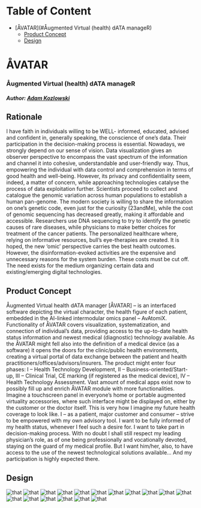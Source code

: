 
Table of Content
================
* [ÅVATAR](#Åugmented Virtual (health) dATA manageR)
  * [Product Concept](#Product-Concept)
  * [Design](#Design)


# ÅVATAR
### Åugmented Virtual (health) dATA manageR

##### **Author:** [Adam Kozlowski](https://github.com/kozload)

## Rationale
I have faith in individuals willing to be WELL- informed, educated, advised and confident in, generally speaking, the conscience of one’s data. Their participation in the decision-making process is essential.
Nowadays, we strongly depend on our sense of vision. Data visualization gives an observer perspective to encompass the vast spectrum of the information and channel it into cohesive, understandable and user-friendly way. Thus, empowering the individual with data control and comprehension in terms of good health and well-being. However, its privacy and confidentiality seem, indeed, a matter of concern, while approaching technologies catalyse the process of data exploitation further.
Scientists proceed to collect and catalogue the genomic variation across human populations to establish a human pan-genome. The modern society is willing to share the information on one’s genetic code, even just for the curiosity (23andMe), while the cost of genomic sequencing has decreased greatly, making it affordable and accessible. Researchers use DNA sequencing to try to identify the genetic causes of rare diseases, while physicians to make better choices for treatment of the cancer patients. The personalized healthcare where, relying on informative resources, bull’s eye-therapies are created. It is hoped, the new ‘omic’ perspective carries the best health outcomes. However, the disinformation-evoked activities are the expensive and unnecessary reasons for the system burden. These costs must be cut off. The need exists for the medium organizing certain data and existing/emerging digital technologies. 

## Product Concept
Åugmented Virtual health dATA manager [ÅVATAR] – is an interfaced software depicting the virtual character, the health figure of each patient, embedded in the AI-linked intermodular omics panel – AvAtomiX. Functionality of ÅVATAR covers visualization, systematization, and connection of individual’s data, providing access to the up-to-date health status information and newest medical (diagnostic) technology available. As the ÅVATAR might fell also into the definition of a medical device (as a software) it opens the doors for the clinic/public health environments, creating a virtual portal of data exchange between the patient  and health practitioners/offices/advisors/insurers. The product might enter four phases: I – Health Technology Development, II – Business-oriented/Start-up, III – Clinical Trial, CE marking (if registered as the medical device), IV – Health Technology Assessment.
Vast amount of medical apps exist now to possibly fill up and enrich ÅVATAR module with more functionalities. Imagine a touchscreen panel in everyone’s home or portable augmented virtuality accessories, where such interface might be displayed on, either by the customer or the doctor itself. This is very how I imagine my future health coverage to look like. I – as a patient, major customer and consumer – strive to be empowered with my own advisory tool. I want to be fully informed of my health status, whenever I feel such a desire for. I want to take part in decision-making process. With no doubt I shall still respect my leading physician’s role, as of one being professionally and vocationally devoted, staying on the guard of my medical profile. But I want him/her, also, to have access to the use of the newest technological solutions available... And my participation is highly expected there.

## Design

![that](./ppt/1.png)
![that](./ppt/2.png)
![that](./ppt/3.png)
![that](./ppt/4.png)
![that](./ppt/5.png)
![that](./ppt/6.png)
![that](./ppt/7.png)
![that](./ppt/8.png)
![that](./ppt/9.png)
![that](./ppt/10.png)
![that](./ppt/11.png)
![that](./ppt/12.png)
![that](./ppt/13.png)
![that](./ppt/14.png)
![that](./ppt/15.png)
![that](./ppt/16.png)
![that](./ppt/17.png)
